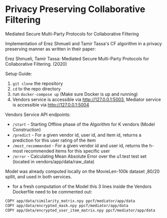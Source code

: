 # Privacy Preserving Collaborative Filtering
Mediated Secure Multi-Party Protocols for Collaborative Filtering

Implementation of Erez Shmueli and Tamir Tassa's CF algorithm in a privacy preserving manner as written in their paper:

Erez Shmueli, Tamir Tassa: Mediated Secure Multi-Party Protocols for Collaborative Filtering. (2020)

Setup Guide:

1. `git clone` the repository
2. `cd` to the repo directory
3. run `docker-compose up` (Make sure Docker is up and running)
4. Vendors service is accessible via http://127.0.0.1:5003,
   Mediator service is accessible via http://127.0.0.1:5004
   
  Vendors Service API endpoints:
  
  - `/start` - Starting Offline phase of the Algorithm for K vendors (Model Construction) 
  - `/predict` - For a given vendor id, user id, and item id, returns a prediction for this user rating of the item
  - `/most_recommended` - For a given vendor id and user id, returns the h-most recommended items for this specific user
  - `/error` - Calculating Mean Absolute Error over the u1.test test set (located in vendors/app/data/raw_data)
  
  Model was already computed locally on the MovieLen-100k dataset ,80/20 spllit, and used in both services.
  - for a fresh computation of the Model this 3 lines inside the Vendors Dockerfile need to be commented out:
```sh
COPY app/data/similarity_matrix.npy ppcf/mediator/app/data
COPY app/data/encrypted_mask.npy ppcf/mediator/app/data
COPY app/data/encrypted_user_item_matrix.npy ppcf/mediator/app/data
